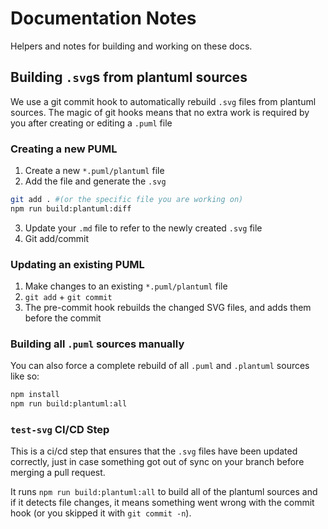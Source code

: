 # Documentation Notes

Helpers and notes for building and working on these docs.


## Building `.svg`s from plantuml sources

We use a git commit hook to automatically rebuild `.svg` files from plantuml 
sources. The magic of git hooks means that no extra work is required by you
after creating or editing a `.puml` file

### Creating a new PUML

1. Create a new `*.puml/plantuml` file
2. Add the file and generate the `.svg`

```bash
git add . #(or the specific file you are working on)
npm run build:plantuml:diff
```
3. Update your `.md` file to refer to the newly created `.svg` file
4. Git add/commit
### Updating an existing PUML

1. Make changes to an existing `*.puml/plantuml` file
2. `git add` + `git commit`
3. The pre-commit hook rebuilds the changed SVG files, and adds them before the commit

### Building all `.puml` sources manually

You can also force a complete rebuild of all `.puml` and `.plantuml` sources like so:

```bash
npm install
npm run build:plantuml:all
```

### `test-svg` CI/CD Step

This is a ci/cd step that ensures that the `.svg` files have been updated 
correctly,  just in case something got out of sync on your branch before 
merging a pull request.

It runs `npm run build:plantuml:all` to build all of the plantuml sources
and if it detects file changes, it means something went wrong with the
commit hook (or you skipped it with `git commit -n`).
